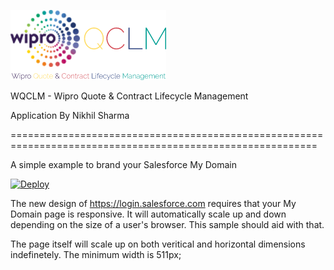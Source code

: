 ![WQCLM LOGO](/images/WQCLM-LOGO-TRIMMED.png?raw=true "WQCLM - Wipro Quote & Contract Lifecycle Management")
                            
WQCLM - Wipro Quote & Contract Lifecycle Management

Application By Nikhil Sharma

===========================================================================================================

A simple example to brand your Salesforce My Domain

[![Deploy](https://www.herokucdn.com/deploy/button.png)](https://heroku.com/deploy?template=https://github.com/NikVerse/wqclm)

The new design of https://login.salesforce.com requires that your My Domain page is responsive.   It will automatically scale up and down depending on the size of a user's browser.   This sample should aid with that.

The page itself will scale up on both veritical and horizontal dimensions indefinetely.   The minimum width is 511px;

